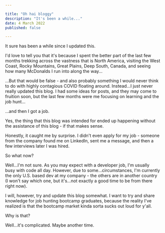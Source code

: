 ```yaml
---

title: "Oh hai bloggy"
description: "It's been a while..."
date: 4 March 2022
published: false

---
```


It sure has been a while since I updated this.

I'd love to tell you that it's because I spent the better part of the last few months trekking across the vastness that is North America, visiting the West Coast, Rocky Mountains, Great Plains, Deep South, Canada, and seeing how many McDonalds I run into along the way...

...But that would be false - and also probably something I would never think to do with highly contagious COVID floating around. Instead...I just never really updated this blog. I had some ideas for posts, and they may come to fruition soon, but the last few months were me focusing on learning and the job hunt...

...and then I got a job.

Yes, the thing that this blog was intended for ended up happening without the assistance of this blog - if that makes sense.

Honestly, it caught me by surprise. I didn't even apply for my job - someone from the company found me on LinkedIn, sent me a message, and then a few interviews later I was hired.

So what now?

Well...I'm not sure. As you may expect with a developer job, I'm usually busy with code all day. However, due to some...circumstances, I'm currently the only U.S. based dev at my company - the others are in another country (I won't say which one, but it's...not exactly a good time to be from there right now).

I will, however, try and update this blog somewhat. I want to try and share knowledge for job hunting bootcamp graduates, because the reality I've realized is that the bootcamp market kinda sorta sucks out loud for y'all.

Why is that?

Well...it's complicated. Maybe another time.